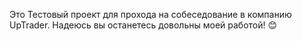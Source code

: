 Это Тестовый проект для прохода на собеседование в компанию UpTrader. Надеюсь вы останетесь довольны моей работой! 😊
